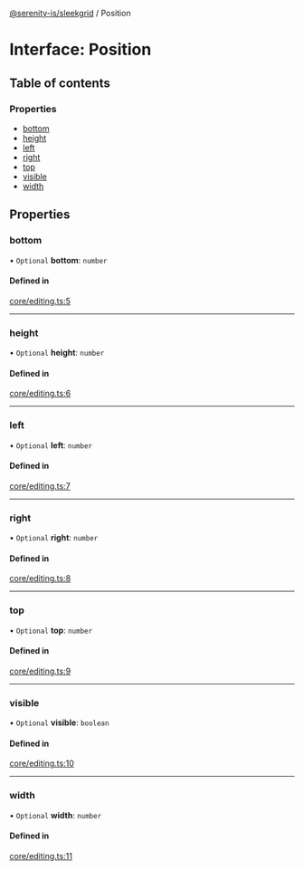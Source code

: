 [@serenity-is/sleekgrid](../README.md) / Position

# Interface: Position

## Table of contents

### Properties

- [bottom](Position.md#bottom)
- [height](Position.md#height)
- [left](Position.md#left)
- [right](Position.md#right)
- [top](Position.md#top)
- [visible](Position.md#visible)
- [width](Position.md#width)

## Properties

### bottom

• `Optional` **bottom**: `number`

#### Defined in

[core/editing.ts:5](https://github.com/serenity-is/sleekgrid/blob/master/src/core/editing.ts#line&#x3D;5)

___

### height

• `Optional` **height**: `number`

#### Defined in

[core/editing.ts:6](https://github.com/serenity-is/sleekgrid/blob/master/src/core/editing.ts#line&#x3D;6)

___

### left

• `Optional` **left**: `number`

#### Defined in

[core/editing.ts:7](https://github.com/serenity-is/sleekgrid/blob/master/src/core/editing.ts#line&#x3D;7)

___

### right

• `Optional` **right**: `number`

#### Defined in

[core/editing.ts:8](https://github.com/serenity-is/sleekgrid/blob/master/src/core/editing.ts#line&#x3D;8)

___

### top

• `Optional` **top**: `number`

#### Defined in

[core/editing.ts:9](https://github.com/serenity-is/sleekgrid/blob/master/src/core/editing.ts#line&#x3D;9)

___

### visible

• `Optional` **visible**: `boolean`

#### Defined in

[core/editing.ts:10](https://github.com/serenity-is/sleekgrid/blob/master/src/core/editing.ts#line&#x3D;10)

___

### width

• `Optional` **width**: `number`

#### Defined in

[core/editing.ts:11](https://github.com/serenity-is/sleekgrid/blob/master/src/core/editing.ts#line&#x3D;11)

